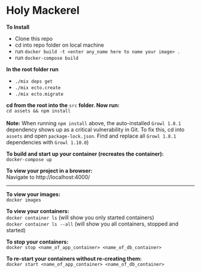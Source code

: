 # Holy Mackerel

**To Install**

* Clone this repo
* cd into repo folder on local machine
* run `docker build -t <enter any_name here to name your image> .`
* run `docker-compose build`

**In the root folder run**
* `./mix deps get`
* `./mix ecto.create`
* `./mix ecto.migrate`

**cd from the root into the** `src` **folder. Now run:**  
`cd assets && npm install`  
&nbsp;  
**Note:** When running `npm install` above, the auto-installed `Growl 1.8.1` dependency shows up as a critical vulnerability in Git. To fix this, cd into `assets` and open `package-lock.json`.  Find and replace all `Growl 1.8.1` dependencies with `Growl 1.10.0`)

**To build and start up your container (recreates the container):**  
`docker-compose up`  

**To view your project in a browser:**  
Navigate to http://localhost:4000/
___

**To view your images:**  
`docker images`  

**To view your containers:**  
`docker container ls` (will show you only started containers)  
`docker container ls --all` (will show you all containers, stopped and started)  

**To stop your containers:**  
`docker stop <name_of_app_container> <name_of_db_container>`  

**To re-start your containers without re-creating them:**  
`docker start <name_of_app_container> <name_of_db_container>`  
